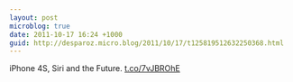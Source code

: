 ```yaml
---
layout: post
microblog: true
date: 2011-10-17 16:24 +1000
guid: http://desparoz.micro.blog/2011/10/17/t125819512632250368.html
---
```

iPhone 4S, Siri and the Future. [t.co/7vJBROhE](http://t.co/7vJBROhE)

